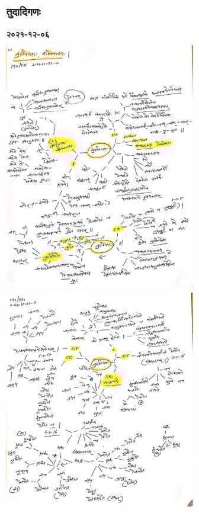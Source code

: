 # तुदादिगणः

## २०२१-१२-०६

![lp-भूवादिगण-तुदादिगण-2021-12-06-2](lp-भूवादिगण-तुदादिगण-2021-12-06-2.jpg)

![lp-तुदादिगण-2021-12-06-3](lp-तुदादिगण-2021-12-06-3.jpg)


